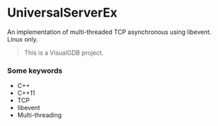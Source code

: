 # UniversalServerEx
An implementation of multi-threaded TCP asynchronous using libevent. Linux only.
> This is a VisualGDB project.

### Some keywords
 * C++
 * C++11
 * TCP
 * libevent
 * Multi-threading
